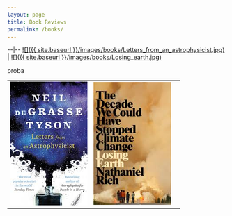 ```yaml
---
layout: page
title: Book Reviews
permalink: /books/
---
```


--|--
[![]({{ site.baseurl }}/images/books/Letters_from_an_astrophysicist.jpg)](https://itacdonev.github.io/ML-Stories/books/markdown/2020/01/16/BR-Letters-from-an-Astrophysicist.html) | [![]({{ site.baseurl }}/images/books/Losing_earth.jpg)](https://itacdonev.github.io/ML-Stories/books/markdown/2020/02/15/BR-Losing-Earth.html)


proba

<style>
table, th, td {
  border: 0px solid black;
}
</style>

<table style="width:100%">
  <tr>
    <td><img src="../images/books/Letters_from_an_astrophysicist.jpg" alt="Letters from an Astrophysicist"></th>
    <td><img src="../images/books/Losing_earth.jpg" alt="Losing Earth"><th> 
  </tr>
</table>